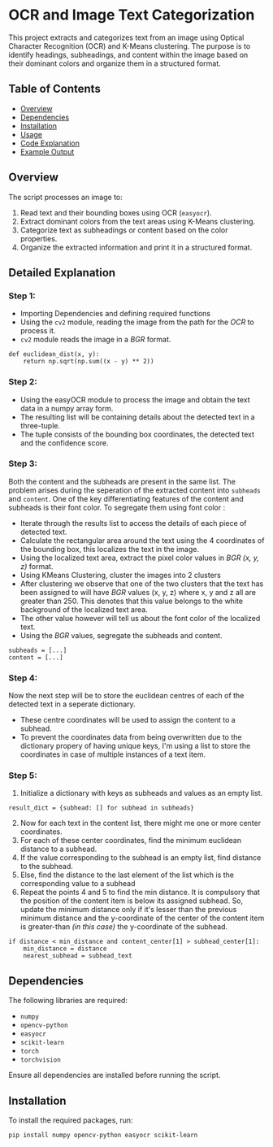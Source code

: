 # OCR and Image Text Categorization

This project extracts and categorizes text from an image using Optical Character Recognition (OCR) and K-Means clustering. The purpose is to identify headings, subheadings, and content within the image based on their dominant colors and organize them in a structured format.

## Table of Contents

- [Overview](#overview)
- [Dependencies](#dependencies)
- [Installation](#installation)
- [Usage](#usage)
- [Code Explanation](#code-explanation)
- [Example Output](#example-output)

## Overview

The script processes an image to:
1. Read text and their bounding boxes using OCR (`easyocr`).
2. Extract dominant colors from the text areas using K-Means clustering.
3. Categorize text as subheadings or content based on the color properties.
4. Organize the extracted information and print it in a structured format.

## Detailed Explanation

### Step 1:
- Importing Dependencies and defining required functions
- Using the `cv2` module, reading the image from the path for the *OCR* to process it.
- `cv2` module reads the image in a *BGR* format.
```
def euclidean_dist(x, y):
    return np.sqrt(np.sum((x - y) ** 2))
```

### Step 2:
- Using the easyOCR module to process the image and obtain the text data in a numpy array form.
- The resulting list will be containing details about the detected text in a three-tuple.
- The tuple consists of the bounding box coordinates, the detected text and the confidence score.

### Step 3:
Both the content and the subheads are present in the same list. The problem arises during the seperation of the extracted content into `subheads` and `content`. 
One of the key differentiating features of the content and subheads is their font color.
To segregate them using font color :
- Iterate through the results list to access the details of each piece of detected text.
- Calculate the rectangular area around the text using the 4 coordinates of the bounding box, this localizes the text in the image.
- Using the localized text area, extract the pixel color values in *BGR (x, y, z)* format.
- Using KMeans Clustering, cluster the images into 2 clusters
- After clustering we observe that one of the two clusters that the text has been assigned to will have *BGR* values (x, y, z) where x, y and z all are greater than 250. This denotes that this value belongs to the white background of the localized text area.
- The other value however will tell us about the font color of the localized text.
- Using the *BGR* values, segregate the subheads and content.
```
subheads = [...]
content = [...]
```

### Step 4:
Now the next step will be to store the euclidean centres of each of the detected text in a seperate dictionary.
- These centre coordinates will be used to assign the content to a subhead.
- To prevent the coordinates data from being overwritten due to the dictionary propery of having unique keys, I'm using a list to store the coordinates in case of multiple instances of a text item.

### Step 5:
1. Initialize a dictionary with keys as subheads and values as an empty list.
```
result_dict = {subhead: [] for subhead in subheads}
```
2. Now for each text in the content list, there might me one or more center coordinates.
3. For each of these center coordinates, find the minimum euclidean distance to a subhead.
4. If the value corresponding to the subhead is an empty list, find distance to the subhead.
5. Else, find the distance to the last element of the list which is the corresponding value to a subhead
6. Repeat the points 4 and 5 to find the min distance. It is compulsory that the position of the content item is below its assigned subhead.
So, update the minimum distance only if it's lesser than the previous minimum distance and the y-coordinate of the center of the content item is greater-than *(in this case)* the y-coordinate of the subhead.
```
if distance < min_distance and content_center[1] > subhead_center[1]:
    min_distance = distance
    nearest_subhead = subhead_text
```

## Dependencies

The following libraries are required:

- `numpy`
- `opencv-python`
- `easyocr`
- `scikit-learn`
- `torch`
- `torchvision`

Ensure all dependencies are installed before running the script.

## Installation

To install the required packages, run:

```bash
pip install numpy opencv-python easyocr scikit-learn
